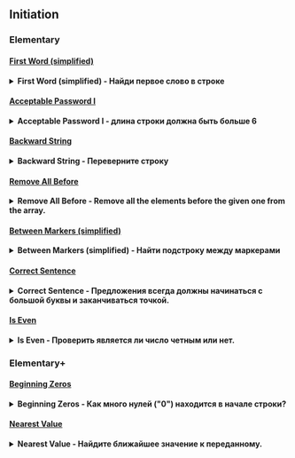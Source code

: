 ## Initiation

### Elementary

#### [First Word (simplified)](first_word(simplified).py)

<details><summary><b>First Word (simplified) - Найди первое слово в строке</b></summary>

Дана строка и нужно найти ее первое слово.

Это упрощенная версия миссии first-world.

Строка состоит только из английских символов и пробелов. В начале и в конце строки пробелов нет.

**Входные параметры**: Строка.

**Выходные параметры**: Строка.

</details>

#### [Acceptable Password I](is_acceptable_password.py)

<details><summary><b>Acceptable Password I - длина строки должна быть больше 6</b></summary>

Нужно создать функцию проверки пароля.

Условия проверки: длина пароля должна быть больше 6.

**Входные данные**: Строка.

**Выходные данные**: Логический тип.

</details>

#### [Backward String](backward_string.py)

<details><summary><b>Backward String - Переверните строку</b></summary>

Верните данную строку в перевернутом виде.

**Входные данные**: Строка.

**Выходные данные**: Строка.

</details>

#### [Remove All Before](remove_all_before.py)

<details><summary><b>Remove All Before - Remove all the elements before the given one from the array.</b></summary>

Нужно удалить из список все элементы до указаного.

Есть два ньюанса: (1) если в списке нет элемента до которого нужно удалить остальные элементы, то список не должен измениться. (2) если list пустой, то он должен остаться пустым.

**Входные данные**: Список и элемент до которого нужно удалить другие элементы.

**Выходные данные**: Набор значений (кортеж, список, итератор ...).

</details>

#### [Between Markers (simplified)](between_markers(simplified).py)

<details><summary><b>Between Markers (simplified) - Найти подстроку между маркерами</b></summary>

Дана строка и два маркера (начальный и конечный). Необходимо найти текст, заключенный между двумя этими маркерами. Но есть несколько важных условий.

Это упрощенная версия миссии [Between Markers](/../00.Home#between-markers).

* Начальный и конечный маркеры всегда разные.
* Начальный и конечный маркеры всегда размером в один символ.
* Начальный и конечный маркеры всегда есть в строке и идут один за другим.

**Входные данные**: Три аргумента. Все строки. Второй и третий аргументы это начальный и конечный маркеры.

**Выходные данные**: Строка.

</details>

#### [Correct Sentence](correct_sentence.py)

<details><summary><b>Correct Sentence - Предложения всегда должны начинаться с большой буквы и заканчиваться точкой.</b></summary>

На вход Вашей функции будет передано одно предложение. Необходимо вернуть его исправленную копию так, чтобы оно всегда начиналось с большой буквы и заканчивалось точкой.  

Обратите внимание на то, что не все исправления необходимы. Если предложение уже заканчивается на точку, то добавлять еще одну не нужно, это будет ошибкой.

**Входные аргументы**: Строка (A string).
 
**Выходные аргументы**: Строка (A string).

</details>

#### [Is Even](is_even.py)

<details><summary><b>Is Even - Проверить является ли число четным или нет.</b></summary>

Проверить является ли число четным или нет.

Функция должна возвращать True если число четное, и False если число не четное.

**Входные данные**: Целое число.

**Выходные данные**: Логический тип.

</details>

### Elementary+

#### [Beginning Zeros](beginning_zeros.py)

<details><summary><b>Beginning Zeros - Как много нулей ("0") находится в начале строки?</b></summary>

Дана строка состоящая только из цифр.

Нужно посчитать сколько нулей ("0") находится в начале строки.

**Входные данные**: Строка, состоящая только из цифр.

**Выходные данные**: Целое число.

</details>

#### [Nearest Value](nearest_value.py)

<details><summary><b>Nearest Value - Найдите ближайшее значение к переданному.</b></summary>

Найдите ближайшее значение к переданному.

Вам даны список значений в виде множества (Set) и значение, относительно которого, надо найти ближайшее.

Например, мы имеем следующий ряд чисел: 4, 7, 10, 11, 12, 17. И нам нужно найти ближайшее значение к цифре 9. Если отсортировать этот ряд по возрастанию, то слева от 9 будет 7, а справа 10. Но 10 - находится ближе, чем 7, значит правильный ответ 10.

Несколько уточнений:
* Если 2 числа находятся на одинаковом расстоянии - необходимо выбрать наименьшее из них;
* Ряд чисел всегда не пустой, т.е. размер >= 1;
* Переданное значение может быть в этом ряде, а значит оно и является ответом;
* В ряде могут быть как положительные, так и отрицательные числа, но они всегда целые;
* Ряд не отсортирован и состоит из уникальных чисел.

**Входные данные**: Два аргумента. Ряд значений в виде set. Искомое значение - int

**Выходные данные**: Int.

</details>